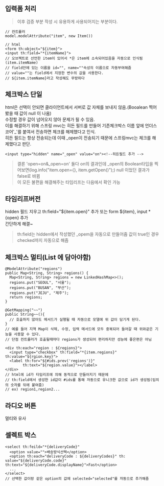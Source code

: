 ## 입력폼 처리

> 이후 검증 부분 작성 시 유용하게 사용되어지는 부분이다.

```
// 컨트롤러
model.modelAttribute("item", new Item())

// html
<form th:object="${item}">
<input th:field="*{itemName}">
// 오브젝트로 선언한 item이 있어서 *은 item에 소속되어있음을 자동으로 인식됨(item.itemName)
// field안에 있는 이름을 id="", name=""속성의 이름으로 자동부여해줌
// value=""는 field에서 지정한 변수의 값을 사용한다.
// ${item.itemName}라고 작성해도 무방하다
```

## 체크박스 단일
html은 선택이 안되면 클라이언트에서 서버로 값 자체를 보내지 않음.(Booalean 찍어봤을 때 값이 null 이 나옴)<br>
수정할 경우 값이 넘어오지 않아 문제가 될 수 있음.<br>
이를 해결하기 위해 스프링 mvc는 히든 필드를 만들어 기존체크박스 이름 앞에 언더스코어'_'를 붙여서 전송하면 체크를 해제했다고 인식.<br>
히든 필드는 항상 전송되는데 이때 _open이 전송되기 때문에 스프링mvc는 체크를 해제했다고 판단.<br>

```
<input type="hidden" name="_open" value="on"><!--히든필드 추가 -->
```
> 결론 'open=on&_open=on' 둘다 on의 결과인데 _open의 Boolean타입을 찍어보면(log.info("item.open={}, item.getOpen()");) null 이었던 결과가 false로 바뀜<br>
> 이 모든 불편을 해결해주는 타임리프는 다음에서 확인 가능<br>

## 타임리프버전
hidden 필드 지우고 th:field="${item.open}" 추가 또는 form ${item}, input *{open} 추가<br>
간단하게 해결~
<br>
> th:field는 hidden에서 작성했던 _opem을 자동으로 만들어줌
> 값이 true인 경우 checked까지 자동으로 해줌


## 체크박스 멀티(List 에 담아야함)

```
@ModelAttribute("regions")
public Map<String, String> regions() {
  Map<String, String> regions = new LinkedHashMap<>();
  regions.put("SEOUL", "서울");
  regions.put("BUSAN", "부산");
  regions.put("JEJU", "제주");
  return regions;
}

@GetMapping("~~")
public String~~(){
  // 호출하지 않아도 메서드가 실행될 때 자동으로 모델에 위 값이 담기게 된다.
}
// 예를 들어 지역 Map이 삭제, 수정, 입력 메서드에 모두 중복되어 들어갈 때 위와같은 기능을 사용할 수 있다.
// 단점 컨트롤러가 호출될때마다 regions가 생성되어 편리하지만 성능에 좋은편은 아님 
```

```
<div th:each="region : ${regions}">
  <input type="checkbox" th:field="*{item.regions}" th:value="${rgion.key}">
  <label th:for="${#ids.prev('regions')}"
        th:text="${region.value}"></label>
</div>
// html에 id가 타임리프에 의해 동적으로 만들어지기 때문에
// th:field에서 생성한 id값이 #ids를 통해 자동으로 유니크한 값으로 id가 생성됨(임의의 숫자를 뒤에 붙여줌)
// ex) region1,region2...
```


## 라디오 버튼
멀티와 유사

## 셀렉트 박스

```
<select th:feild="*{deliveryCode}"
  <option value="">배송방식선택</option>
  <option th:each="deliveryCode : ${deliveryCodes}" th: value="${deliveryCode.code}" th:text="${deliveryCode.displayName}">Fast</option>
  ...
</select>
// 선택한 값이랑 같은 option의 값에 selected="selected"를 자동으로 추가해줌
```
